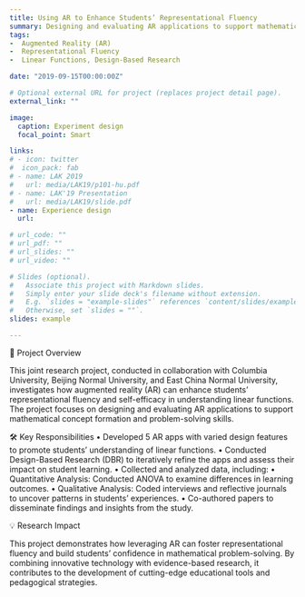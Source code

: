 ```yaml
---
title: Using AR to Enhance Students’ Representational Fluency
summary: Designing and evaluating AR applications to support mathematical concept. 
tags:
-  Augmented Reality (AR)
-  Representational Fluency 
-  Linear Functions, Design-Based Research

date: "2019-09-15T00:00:00Z"

# Optional external URL for project (replaces project detail page).
external_link: ""

image:
  caption: Experiment design
  focal_point: Smart

links:
# - icon: twitter
#  icon_pack: fab
# - name: LAK 2019
#   url: media/LAK19/p101-hu.pdf
# - name: LAK'19 Presentation
#   url: media/LAK19/slide.pdf
- name: Experience design
  url: 

# url_code: ""
# url_pdf: ""
# url_slides: ""
# url_video: ""

# Slides (optional).
#   Associate this project with Markdown slides.
#   Simply enter your slide deck's filename without extension.
#   E.g. `slides = "example-slides"` references `content/slides/example-slides.md`.
#   Otherwise, set `slides = ""`.
slides: example

---
```


<!-- {{% callout note %}}
Jul. 2021 - Mar. 2023 (Principal Investigator: Dr. Su Cai)
{{% /callout %}} -->

🌟 Project Overview

This joint research project, conducted in collaboration with Columbia University, Beijing Normal University, and East China Normal University, investigates how augmented reality (AR) can enhance students’ representational fluency and self-efficacy in understanding linear functions. The project focuses on designing and evaluating AR applications to support mathematical concept formation and problem-solving skills.

🛠️ Key Responsibilities
	•	Developed 5 AR apps with varied design features to promote students’ understanding of linear functions.
	•	Conducted Design-Based Research (DBR) to iteratively refine the apps and assess their impact on student learning.
	•	Collected and analyzed data, including:
	•	Quantitative Analysis: Conducted ANOVA to examine differences in learning outcomes.
	•	Qualitative Analysis: Coded interviews and reflective journals to uncover patterns in students’ experiences.
	•	Co-authored papers to disseminate findings and insights from the study.

💡 Research Impact

This project demonstrates how leveraging AR can foster representational fluency and build students’ confidence in mathematical problem-solving. By combining innovative technology with evidence-based research, it contributes to the development of cutting-edge educational tools and pedagogical strategies.
